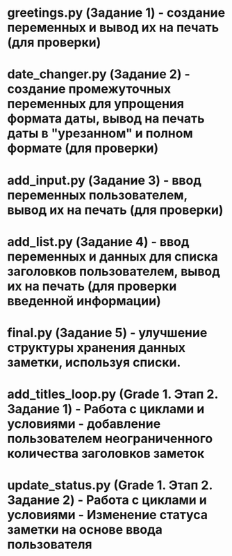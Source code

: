 # greetings.py (Задание 1) - создание переменных и вывод их на печать (для проверки)
# date_changer.py (Задание 2) - создание промежуточных переменных для упрощения формата даты, вывод на печать даты в "урезанном" и полном формате (для проверки) 
# add_input.py (Задание 3) - ввод переменных пользователем, вывод их на печать (для проверки) 
# add_list.py (Задание 4) - ввод переменных и данных для списка заголовков пользователем, вывод их на печать (для проверки введенной информации)
# final.py (Задание 5) - улучшение структуры хранения данных заметки, используя списки.
# add_titles_loop.py (Grade 1. Этап 2. Задание 1) - Работа с циклами и условиями - добавление пользователем неограниченного количества заголовков заметок
# update_status.py (Grade 1. Этап 2. Задание 2) - Работа с циклами и условиями - Изменение статуса заметки на основе ввода пользователя 
